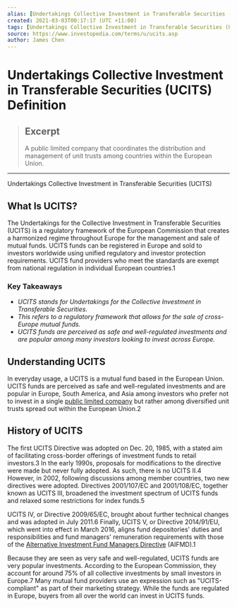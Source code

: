 ```yaml
---
alias: [Undertakings Collective Investment in Transferable Securities (UCITS)]
created: 2021-03-03T00:17:17 (UTC +11:00)
tags: [Undertakings Collective Investment in Transferable Securities (UCITS) Definition, Undertakings Collective Investment in Transferable Securities (UCITS)]
source: https://www.investopedia.com/terms/u/ucits.asp
author: James Chen
---
```


# Undertakings Collective Investment in Transferable Securities (UCITS) Definition

> ## Excerpt
> A public limited company that coordinates the distribution and management of unit trusts among countries within the European Union.

---

Undertakings Collective Investment in Transferable Securities (UCITS)
## What Is UCITS?

The Undertakings for the Collective Investment in Transferable Securities (UCITS) is a regulatory framework of the European Commission that creates a harmonized regime throughout Europe for the management and sale of mutual funds. UCITS funds can be registered in Europe and sold to investors worldwide using unified regulatory and investor protection requirements. UCITS fund providers who meet the standards are exempt from national regulation in individual European countries.1

### Key Takeaways

-   _UCITS stands for Undertakings for the Collective Investment in Transferable Securities._
-   _This refers to a regulatory framework that allows for the sale of cross-Europe mutual funds._
-   _UCITS funds are perceived as safe and well-regulated investments and are popular among many investors looking to invest across Europe._

## Understanding UCITS

In everyday usage, a UCITS is a mutual fund based in the European Union. UCITS funds are perceived as safe and well-regulated investments and are popular in Europe, South America, and Asia among investors who prefer not to invest in a single [public limited company](https://www.investopedia.com/terms/p/plc.asp) but rather among diversified unit trusts spread out within the European Union.2

## History of UCITS

The first UCITS Directive was adopted on Dec. 20, 1985, with a stated aim of facilitating cross-border offerings of investment funds to retail investors.3 In the early 1990s, proposals for modifications to the directive were made but never fully adopted. As such, there is no UCITS II.4 However, in 2002, following discussions among member countries, two new directives were adopted. Directives 2001/107/EC and 2001/108/EC, together known as UCITS III, broadened the investment spectrum of UCITS funds and relaxed some restrictions for index funds.5

UCITS IV, or Directive 2009/65/EC, brought about further technical changes and was adopted in July 2011.6 Finally, UCITS V, or Directive 2014/91/EU, which went into effect in March 2016, aligns fund depositories' duties and responsibilities and fund managers' remuneration requirements with those of the [Alternative Investment Fund Managers Directive](https://www.investopedia.com/terms/a/alternative-investment-fund-managers-directive-aifmd.asp) (AIFMD).1

Because they are seen as very safe and well-regulated, UCITS funds are very popular investments. According to the European Commission, they account for around 75% of all collective investments by small investors in Europe.7 Many mutual fund providers use an expression such as "UCITS-compliant" as part of their marketing strategy. While the funds are regulated in Europe, buyers from all over the world can invest in UCITS funds.
